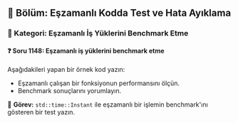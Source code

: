 ## 📘 Bölüm: Eşzamanlı Kodda Test ve Hata Ayıklama  
### 🔹 Kategori: Eşzamanlı İş Yüklerini Benchmark Etme  
#### ❓ Soru 1148: Eşzamanlı iş yüklerini benchmark etme

Aşağıdakileri yapan bir örnek kod yazın:

- Eşzamanlı çalışan bir fonksiyonun performansını ölçün.
- Benchmark sonuçlarını yorumlayın.

🔧 **Görev:** `std::time::Instant` ile eşzamanlı bir işlemin benchmark'ını gösteren bir test yazın.
